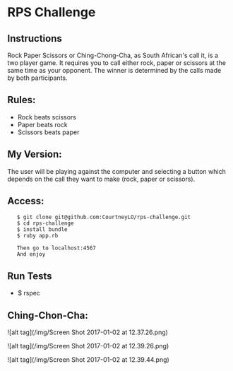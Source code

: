 # RPS Challenge

Instructions
-------

Rock Paper Scissors or Ching-Chong-Cha, as South African's call it, is a two player game. It requires you to call either rock, paper or scissors at the same time as your opponent. The winner is determined by the calls made by both participants.

Rules:
-------

- Rock beats scissors
- Paper beats rock
- Scissors beats paper


My Version:
-------

The user will be playing against the computer and selecting a button which depends on the call they want to make (rock, paper or scissors).

Access:
-------

       $ git clone git@github.com:CourtneyLO/rps-challenge.git
       $ cd rps-challenge
       $ install bundle
       $ ruby app.rb

       Then go to localhost:4567
       And enjoy

Run Tests
---------

- $ rspec


Ching-Chon-Cha:
--------------

![alt tag](/img/Screen Shot 2017-01-02 at 12.37.26.png)

![alt tag](/img/Screen Shot 2017-01-02 at 12.39.26.png)

![alt tag](/img/Screen Shot 2017-01-02 at 12.39.44.png)
